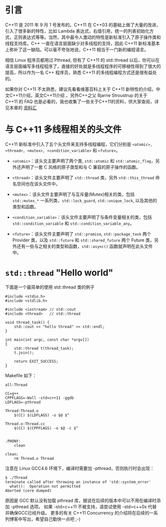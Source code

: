 ﻿# 引言 #
C++11 是 2011 年 9 月 1 号发布的。C++11 在 C++03 的基础上做了大量的改进，引入了很多新的特性，比如 Lambda 表达式，右值引用，统一的列表初始化方式，正则表达式等等。当然，其中最令人激动的特性是新标准引入了原子操作类和线程支持库。C++ 一直在语言层面缺少对多线程的支持，因此 C++11 新标准基本上弥补了这一缺陷。可以毫不夸张地说，C++11 相当于一门新的编程语言。

相信 Linux 程序员都用过 Pthread, 但有了 C++11 的 std::thread 以后，你可以在语言层面编写多线程程序了，直接的好处就是多线程程序的可移植性得到了很大的提高，所以作为一名 C++ 程序员，熟悉 C++11 的多线程编程方式还是很有益处的。

如果你对 C++11 不太熟悉，建议先看看维基百科上关于 C++11 新特性的介绍，中文C++11介绍，英文C++11介绍 ，另外C++之父 Bjarne Stroustrup 的关于 C++11 的 FAQ 也是必看的，我也收集了一些关于C++11的资料，供大家查阅，详见本章的 [资料汇](https://github.com/forhappy/A-Detailed-Cplusplus-Concurrency-Tutorial/blob/master/zh/chapter1-Introduction/web-resources.md)

# 与 C++11 多线程相关的头文件 #

C++11 新标准中引入了五个头文件来支持多线程编程，它们分别是 `<atomic>, <thread>, <mutex>, <condition_variable>` 和 `<future>`。

- `<atomic>`：该头文主要声明了两个类, `std::atomic` 和 `std::atomic_flag`，另外还声明了一套 C 风格的原子类型和与 C 兼容的原子操作的函数。

- `<thread>`：该头文件主要声明了 `std::thread` 类，另外 `std::this_thread` 命名空间也在该头文件中。

- `<mutex>`：该头文件主要声明了与互斥量(Mutex)相关的类，包括 `std::mutex_*` 一系列类，`std::lock_guard`, `std::unique_lock`, 以及其他的类型和函数。

- `<condition_variable>`：该头文件主要声明了与条件变量相关的类，包括 `std::condition_variable` 和 `std::condition_variable_any`。

- `<future>`：该头文件主要声明了 `std::promise`, `std::package_task` 两个 Provider 类，以及 `std::future` 和 `std::shared_future` 两个 Future 类，另外还有一些与之相关的类型和函数，`std::async()` 函数就声明在此头文件中。

# `std::thread` "Hello world" #
下面是一个最简单的使用 std::thread 类的例子

    #include <stdio.h>
    #include <stdlib.h>

    #include <iostream> // std::cout
    #include <thread>   // std::thread

    void thread_task() {
        std::cout << "hello thread" << std::endl;
    }

    int main(int argc, const char *argv[])
    {
        std::thread t(thread_task);
        t.join();

        return EXIT_SUCCESS;
    }

Makefile 如下：

    all:Thread

    CC=g++
    CPPFLAGS=-Wall -std=c++11 -ggdb
    LDFLAGS=-pthread

    Thread:Thread.o
        $(CC) $(LDFLAGS) -o $@ $^

    Thread.o:Thread.cc
        $(CC) $(CPPFLAGS) -o $@ -c $^


    .PHONY:
        clean

    clean:
        rm Thread.o Thread

注意在 Linux GCC4.6 环境下，编译时需要加 -pthread，否则执行时会出现：

    $ ./Thread
    terminate called after throwing an instance of 'std::system_error'
      what():  Operation not permitted
    Aborted (core dumped)

原因是 GCC 默认没有加载 pthread 库，据说在后续的版本中可以不用在编译时添加 -pthread 选项。
如果 -std=c++11 不被支持，请尝试使用 -std=c++0x 代替并确保GCC已经升级。
更多的有关 C++11 Concurrency 的介绍将在后续的一系列博客中写出，希望自己勤快一点吧 ;-)
